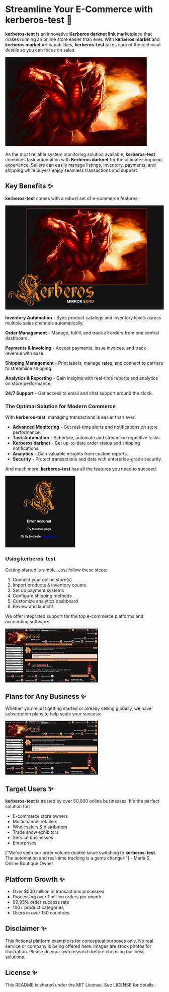 # Streamline Your E-Commerce with **kerberos-test** 🚀

**kerberos-test** is an innovative **Kerberos darknet link** marketplace that makes running an online store easier than ever. With **kerberos market** and **kerberos market url** capabilities, **kerberos-test** takes care of the technical details so you can focus on sales.

![E-commerce automation dashboard](.github/assets/images/readme/shop/features/kerberos1.jpg)

As the most reliable system monitoring solution available, **kerberos-test** combines task automation with **Kerberos darknet** for the ultimate shopping experience. Sellers can easily manage listings, inventory, payments, and shipping while buyers enjoy seamless transactions and support.

## Key Benefits ✨

**kerberos-test** comes with a robust set of e-commerce features:

![Key benefits infographic](.github/assets/images/readme/shop/features/How-To-Download-KMSAuto.png)

**Inventory Automation** - Sync product catalogs and inventory levels across multiple sales channels automatically.

**Order Management** - Manage, fulfill, and track all orders from one central dashboard.

**Payments & Invoicing** - Accept payments, issue invoices, and track revenue with ease.

**Shipping Management** - Print labels, manage rates, and connect to carriers to streamline shipping.

**Analytics & Reporting** - Gain insights with real-time reports and analytics on store performance.

**24/7 Support** - Get access to email and chat support around the clock.

### The Optimal Solution for Modern Commerce

With **kerberos-test**, managing transactions is easier than ever:

- **Advanced Monitoring** - Get real-time alerts and notifications on store performance.
- **Task Automation** - Schedule, automate and streamline repetitive tasks.
- ****Kerberos darknet**** - Get up-to-date order status and shipping notifications.
- **Analytics** - Gain valuable insights from custom reports.
- **Security** - Protect transactions and data with enterprise-grade security.

And much more! **kerberos-test** has all the features you need to succeed.

![Platform compatibility](.github/assets/images/readme/shop/features/images.png)

### Using **kerberos-test**

Getting started is simple. Just follow these steps:

1. Connect your online store(s)
2. Import products & inventory counts
3. Set up payment systems
4. Configure shipping methods
5. Customize analytics dashboard
6. Review and launch!

We offer integrated support for the top e-commerce platforms and accounting software:

![Integrations](.github/assets/images/readme/shop/features/images.jpg)

## Plans for Any Business ✨

Whether you're just getting started or already selling globally, we have subscription plans to help scale your success:

![Plans](.github/assets/images/readme/shop/features/images.jpg)

## Target Users ✨

**kerberos-test** is trusted by over 50,000 online businesses. It's the perfect solution for:

- E-commerce store owners
- Multichannel retailers
- Wholesalers & distributors
- Trade show exhibitors
- Service businesses
- Enterprises

["We've seen our order volume double since switching to **kerberos-test**. The automation and real-time tracking is a game changer!"] - Maria S, Online Boutique Owner

## Platform Growth ✨

- Over $500 million in transactions processed
- Processing over 1 million orders per month
- 99.95% order success rate
- 100+ product categories
- Users in over 150 countries

## Disclaimer ✨

This fictional platform example is for conceptual purposes only. No real service or company is being offered here. Images are stock photos for illustration. Please do your own research before choosing business solutions.

## License ✨

This README is shared under the MIT License. See LICENSE for details.